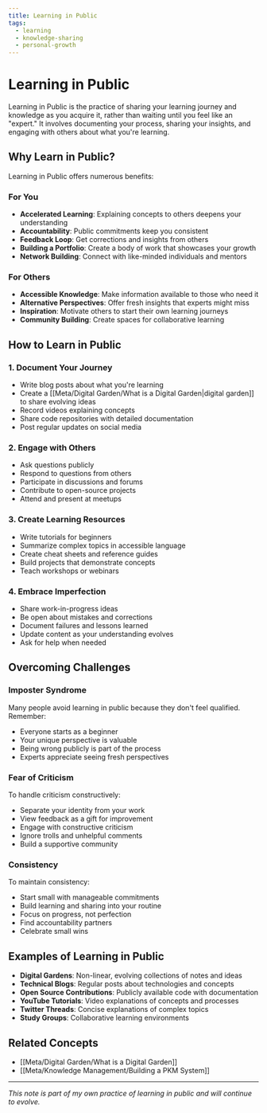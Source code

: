 ```yaml
---
title: Learning in Public
tags:
  - learning
  - knowledge-sharing
  - personal-growth
---
```


# Learning in Public

Learning in Public is the practice of sharing your learning journey and knowledge as you acquire it, rather than waiting until you feel like an "expert." It involves documenting your process, sharing your insights, and engaging with others about what you're learning.

## Why Learn in Public?

Learning in Public offers numerous benefits:

### For You

- **Accelerated Learning**: Explaining concepts to others deepens your understanding
- **Accountability**: Public commitments keep you consistent
- **Feedback Loop**: Get corrections and insights from others
- **Building a Portfolio**: Create a body of work that showcases your growth
- **Network Building**: Connect with like-minded individuals and mentors

### For Others

- **Accessible Knowledge**: Make information available to those who need it
- **Alternative Perspectives**: Offer fresh insights that experts might miss
- **Inspiration**: Motivate others to start their own learning journeys
- **Community Building**: Create spaces for collaborative learning

## How to Learn in Public

### 1. Document Your Journey

- Write blog posts about what you're learning
- Create a [[Meta/Digital Garden/What is a Digital Garden|digital garden]] to share evolving ideas
- Record videos explaining concepts
- Share code repositories with detailed documentation
- Post regular updates on social media

### 2. Engage with Others

- Ask questions publicly
- Respond to questions from others
- Participate in discussions and forums
- Contribute to open-source projects
- Attend and present at meetups

### 3. Create Learning Resources

- Write tutorials for beginners
- Summarize complex topics in accessible language
- Create cheat sheets and reference guides
- Build projects that demonstrate concepts
- Teach workshops or webinars

### 4. Embrace Imperfection

- Share work-in-progress ideas
- Be open about mistakes and corrections
- Document failures and lessons learned
- Update content as your understanding evolves
- Ask for help when needed

## Overcoming Challenges

### Imposter Syndrome

Many people avoid learning in public because they don't feel qualified. Remember:
- Everyone starts as a beginner
- Your unique perspective is valuable
- Being wrong publicly is part of the process
- Experts appreciate seeing fresh perspectives

### Fear of Criticism

To handle criticism constructively:
- Separate your identity from your work
- View feedback as a gift for improvement
- Engage with constructive criticism
- Ignore trolls and unhelpful comments
- Build a supportive community

### Consistency

To maintain consistency:
- Start small with manageable commitments
- Build learning and sharing into your routine
- Focus on progress, not perfection
- Find accountability partners
- Celebrate small wins

## Examples of Learning in Public

- **Digital Gardens**: Non-linear, evolving collections of notes and ideas
- **Technical Blogs**: Regular posts about technologies and concepts
- **Open Source Contributions**: Publicly available code with documentation
- **YouTube Tutorials**: Video explanations of concepts and processes
- **Twitter Threads**: Concise explanations of complex topics
- **Study Groups**: Collaborative learning environments

## Related Concepts

- [[Meta/Digital Garden/What is a Digital Garden]]
- [[Meta/Knowledge Management/Building a PKM System]]

---

*This note is part of my own practice of learning in public and will continue to evolve.* 